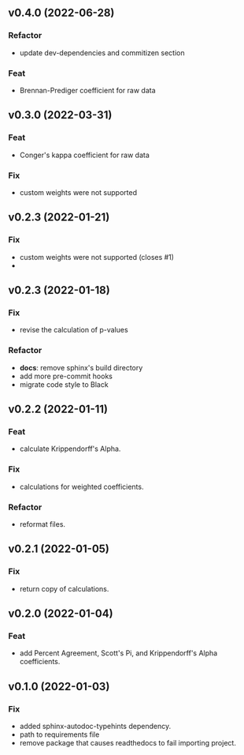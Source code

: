 ## v0.4.0 (2022-06-28)

### Refactor

- update dev-dependencies and commitizen section

### Feat

- Brennan-Prediger coefficient for raw data

## v0.3.0 (2022-03-31)

### Feat

- Conger's kappa coefficient for raw data

### Fix

- custom weights were not supported

## v0.2.3 (2022-01-21)

### Fix

- custom weights were not supported (closes #1)
- 
## v0.2.3 (2022-01-18)

### Fix

- revise the calculation of p-values

### Refactor

- **docs**: remove sphinx's build directory
- add more pre-commit hooks
- migrate code style to Black

## v0.2.2 (2022-01-11)

### Feat

- calculate Krippendorff's Alpha.

### Fix

- calculations for weighted coefficients.

### Refactor

- reformat files.

## v0.2.1 (2022-01-05)

### Fix

- return copy of calculations.

## v0.2.0 (2022-01-04)

### Feat

- add Percent Agreement, Scott's Pi, and Krippendorff's Alpha coefficients.

## v0.1.0 (2022-01-03)

### Fix

- added sphinx-autodoc-typehints dependency.
- path to requirements file
- remove package that causes readthedocs to fail importing project.
